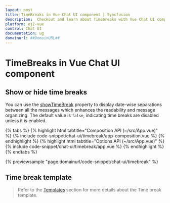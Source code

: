 ```yaml
---
layout: post
title: TimeBreaks in Vue Chat UI component | Syncfusion
description:  Checkout and learn about Timebreaks with Vue Chat UI component of Syncfusion Essential JS 2 and more details.
platform: ej2-vue
control: Chat UI
documentation: ug
domainurl: ##DomainURL##
---
```


# TimeBreaks in Vue Chat UI component

## Show or hide time breaks

You can use the [showTimeBreak](../api/chat-ui#showtimebreak) property to display date-wise separations between all the messages which enhances the readability and message organizing. The default value is `false`, indicating time breaks are disabled unless it is enabled.

{% tabs %}
{% highlight html tabtitle="Composition API (~/src/App.vue)" %}
{% include code-snippet/chat-ui/timebreak/app-composition.vue %}
{% endhighlight %}
{% highlight html tabtitle="Options API (~/src/App.vue)" %}
{% include code-snippet/chat-ui/timebreak/app.vue %}
{% endhighlight %}
{% endtabs %}
  
{% previewsample "page.domainurl/code-snippet/chat-ui/timebreak" %}

## Time break template

> Refer to the [Templates](./templates#time-break-template) section for more details about the Time break template.
